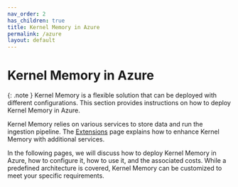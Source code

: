 ```yaml
---
nav_order: 2
has_children: true
title: Kernel Memory in Azure
permalink: /azure
layout: default
---
```


# Kernel Memory in Azure

{: .note }
Kernel Memory is a flexible solution that can be deployed with different configurations. This section provides instructions on how to deploy Kernel Memory in Azure.

Kernel Memory relies on various services to store data and run the ingestion pipeline. The [Extensions](./kernel-memory/extensions) page explains how to enhance Kernel Memory with additional services.

In the following pages, we will discuss how to deploy Kernel Memory in Azure, how to configure it, how to use it, and the associated costs. While a predefined architecture is covered, Kernel Memory can be customized to meet your specific requirements.
